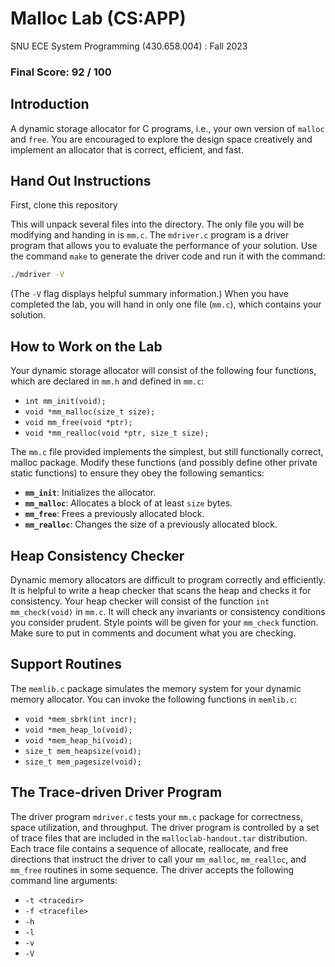 # Malloc Lab (CS:APP)
SNU ECE System Programming (430.658.004) : Fall 2023

### Final Score: 92 / 100
## Introduction
A dynamic storage allocator for C programs, i.e., your own version of `malloc` and `free`. 
You are encouraged to explore the design space creatively and implement an allocator that is correct, efficient, and fast.

## Hand Out Instructions
First, clone this repository

This will unpack several files into the directory. The only file you will be modifying and handing in is `mm.c`. 
The `mdriver.c` program is a driver program that allows you to evaluate the performance of your solution. 
Use the command `make` to generate the driver code and run it with the command:
```sh
./mdriver -V
```
(The `-V` flag displays helpful summary information.) When you have completed the lab, you will hand in only one file (`mm.c`), which contains your solution.

## How to Work on the Lab
Your dynamic storage allocator will consist of the following four functions, which are declared in `mm.h` and defined in `mm.c`:
- `int mm_init(void);`
- `void *mm_malloc(size_t size);`
- `void mm_free(void *ptr);`
- `void *mm_realloc(void *ptr, size_t size);`

The `mm.c` file provided implements the simplest, but still functionally correct, malloc package. 
Modify these functions (and possibly define other private static functions) to ensure they obey the following semantics:
- **`mm_init`**: Initializes the allocator.
- **`mm_malloc`**: Allocates a block of at least `size` bytes.
- **`mm_free`**: Frees a previously allocated block.
- **`mm_realloc`**: Changes the size of a previously allocated block.

## Heap Consistency Checker
Dynamic memory allocators are difficult to program correctly and efficiently. 
It is helpful to write a heap checker that scans the heap and checks it for consistency. 
Your heap checker will consist of the function `int mm_check(void)` in `mm.c`. 
It will check any invariants or consistency conditions you consider prudent. 
Style points will be given for your `mm_check` function. 
Make sure to put in comments and document what you are checking.

## Support Routines
The `memlib.c` package simulates the memory system for your dynamic memory allocator. You can invoke the following functions in `memlib.c`:
- `void *mem_sbrk(int incr);`
- `void *mem_heap_lo(void);`
- `void *mem_heap_hi(void);`
- `size_t mem_heapsize(void);`
- `size_t mem_pagesize(void);`

## The Trace-driven Driver Program
The driver program `mdriver.c` tests your `mm.c` package for correctness, space utilization, and throughput. 
The driver program is controlled by a set of trace files that are included in the `malloclab-handout.tar` distribution. 
Each trace file contains a sequence of allocate, reallocate, and free directions that instruct the driver to call your `mm_malloc`, `mm_realloc`, and `mm_free` routines in some sequence. 
The driver accepts the following command line arguments:
- `-t <tracedir>`
- `-f <tracefile>`
- `-h`
- `-l`
- `-v`
- `-V`

